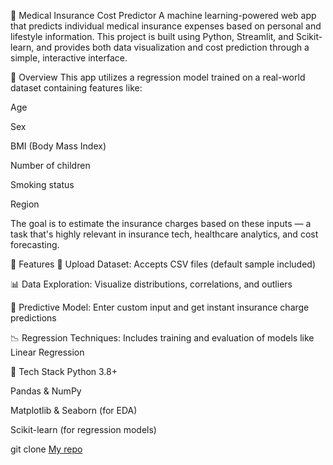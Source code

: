 🏥 Medical Insurance Cost Predictor
A machine learning-powered web app that predicts individual medical insurance expenses based on personal and lifestyle information. This project is built using Python, Streamlit, and Scikit-learn, and provides both data visualization and cost prediction through a simple, interactive interface.

📌 Overview
This app utilizes a regression model trained on a real-world dataset containing features like:

Age

Sex

BMI (Body Mass Index)

Number of children

Smoking status

Region

The goal is to estimate the insurance charges based on these inputs — a task that's highly relevant in insurance tech, healthcare analytics, and cost forecasting.

🚀 Features
📁 Upload Dataset: Accepts CSV files (default sample included)

📊 Data Exploration: Visualize distributions, correlations, and outliers

🧠 Predictive Model: Enter custom input and get instant insurance charge predictions

📉 Regression Techniques: Includes training and evaluation of models like Linear Regression


🧰 Tech Stack
Python 3.8+

Pandas & NumPy

Matplotlib & Seaborn (for EDA)

Scikit-learn (for regression models)


git clone [My repo](https://github.com/pskh2004/IMT/tree/main/Codes/2-%20Medical_Insurance/Amirparsa_Khoshnoud)



